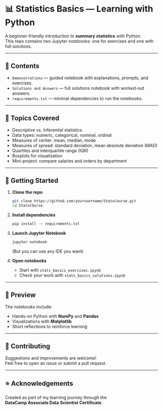 # 📊 Statistics Basics — Learning with Python

A beginner-friendly introduction to **summary statistics** with Python.  
This repo contains two Jupyter notebooks: one for exercises and one with full solutions.  

---

## 📂 Contents

- `Demonstrations` — guided notebook with explanations, prompts, and exercises.  
- `Solutions and Answers` — full solutions notebook with worked-out answers.  
- `requirements.txt` — minimal dependencies to run the notebooks.  

---

## 📝 Topics Covered

- Descriptive vs. Inferential statistics  
- Data types: numeric, categorical, nominal, ordinal  
- Measures of center: mean, median, mode  
- Measures of spread: standard deviation, mean absolute deviation (MAD)  
- Quartiles and interquartile range (IQR)  
- Boxplots for visualization  
- Mini-project: compare salaries and orders by department  

---

## 🚀 Getting Started

1. **Clone the repo**  
   ```bash
   git clone https://github.com/yourusername/StatsCourse.git
   cd StatsCOurse
   ```

2. **Install dependencies**  
   ```bash
   pip install -r requirements.txt
   ```

3. **Launch Jupyter Notebook**  
   ```bash
   jupyter notebook
   ```
   (But you can use any IDE you want)

4. **Open notebooks**  
   - Start with `stats_basics_exercises.ipynb`  
   - Check your work with `stats_basics_solutions.ipynb`  

---

## 📸 Preview

The notebooks include:  
- Hands-on Python with **NumPy** and **Pandas**  
- Visualizations with **Matplotlib**  
- Short reflections to reinforce learning  

---

## 🙌 Contributing

Suggestions and improvements are welcome!  
Feel free to open an issue or submit a pull request.  

---

## ⭐ Acknowledgements

Created as part of my learning journey through the  
**DataCamp Associate Data Scientist Certificate**.  
